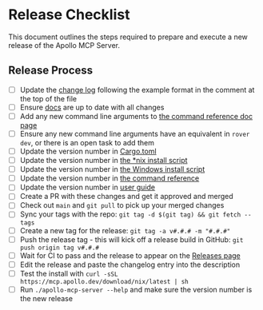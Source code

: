 # Release Checklist

This document outlines the steps required to prepare and execute a new release of the Apollo MCP Server.

## Release Process

- [ ] Update the [change log](./CHANGELOG.md) following the example format in the comment at the top of the file
- [ ] Ensure [docs](./docs/source/) are up to date with all changes
- [ ] Add any new command line arguments to [the command reference doc page](./docs/source/command-reference.mdx)
- [ ] Ensure any new command line arguments have an equivalent in `rover dev`, or there is an open task to add them
- [ ] Update the version number in [Cargo.toml](./Cargo.toml)
- [ ] Update the version number in [the *nix install script](./scripts/nix/install.sh)
- [ ] Update the version number in [the Windows install script](./scripts/windows/install.ps1)
- [ ] Update the version number in [the command reference](./docs/source/command-reference.mdx)
- [ ] Update the version number in [user guide](./docs/source/guides/index.mdx)
- [ ] Create a PR with these changes and get it approved and merged
- [ ] Check out `main` and `git pull` to pick up your merged changes
- [ ] Sync your tags with the repo: `git tag -d $(git tag) && git fetch --tags`
- [ ] Create a new tag for the release: `git tag -a v#.#.# -m "#.#.#"`
- [ ] Push the release tag - this will kick off a release build in GitHub: `git push origin tag v#.#.#`
- [ ] Wait for CI to pass and the release to appear on the [Releases page](https://github.com/apollographql/apollo-mcp-server/releases)
- [ ] Edit the release and paste the changelog entry into the description
- [ ] Test the install with `curl -sSL https://mcp.apollo.dev/download/nix/latest | sh`
- [ ] Run `./apollo-mcp-server --help` and make sure the version number is the new release
